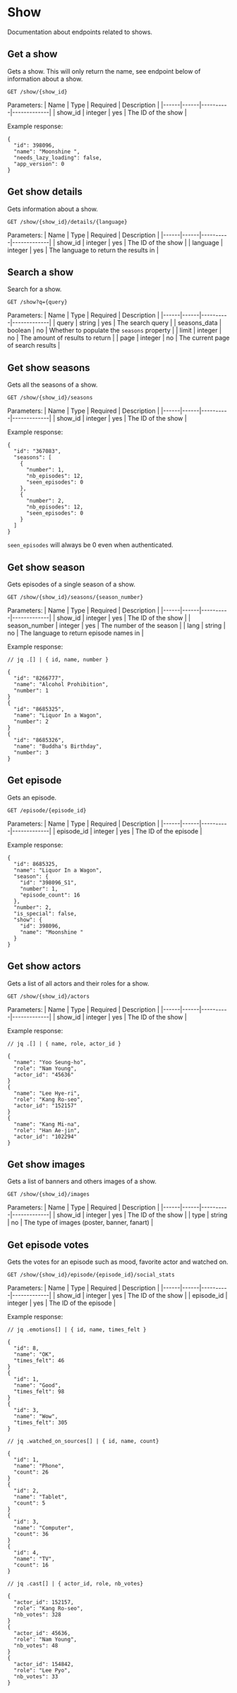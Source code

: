 # Show

Documentation about endpoints related to shows.

## Get a show

Gets a show. This will only return the name, see endpoint below of information about a show.

```
GET /show/{show_id}
```

Parameters:
| Name | Type | Required | Description |
|------|------|----------|-------------|
| show_id | integer | yes | The ID of the show |

Example response:
```jsonc
{
  "id": 398096,
  "name": "Moonshine ",
  "needs_lazy_loading": false,
  "app_version": 0
}
```

## Get show details

Gets information about a show.

```
GET /show/{show_id}/details/{language}
```

Parameters:
| Name | Type | Required | Description |
|------|------|----------|-------------|
| show_id | integer | yes | The ID of the show |
| language | integer | yes | The language to return the results in |

## Search a show

Search for a show.

```
GET /show?q={query}
```

Parameters:
| Name | Type | Required | Description |
|------|------|----------|-------------|
| query | string | yes | The search query |
| seasons_data | boolean | no | Whether to populate the `seasons` property |
| limit | integer | no | The amount of results to return |
| page | integer | no | The current page of search results |

## Get show seasons

Gets all the seasons of a show.

```
GET /show/{show_id}/seasons
```

Parameters:
| Name | Type | Required | Description |
|------|------|----------|-------------|
| show_id | integer | yes | The ID of the show |

Example response:
```jsonc
{
  "id": "367083",
  "seasons": [
    {
      "number": 1,
      "nb_episodes": 12,
      "seen_episodes": 0
    },
    {
      "number": 2,
      "nb_episodes": 12,
      "seen_episodes": 0
    }
  ]
}
```

`seen_episodes` will always be 0 even when authenticated.

## Get show season

Gets episodes of a single season of a show.

```
GET /show/{show_id}/seasons/{season_number}
```

Parameters:
| Name | Type | Required | Description |
|------|------|----------|-------------|
| show_id | integer | yes | The ID of the show |
| season_number | integer | yes | The number of the season |
| lang | string | no | The language to return episode names in |

Example response:
```jsonc
// jq .[] | { id, name, number }

{
  "id": "8266777",
  "name": "Alcohol Prohibition",
  "number": 1
}
{
  "id": "8685325",
  "name": "Liquor In a Wagon",
  "number": 2
}
{
  "id": "8685326",
  "name": "Buddha's Birthday",
  "number": 3
}
```

## Get episode

Gets an episode.

```
GET /episode/{episode_id}
```

Parameters:
| Name | Type | Required | Description |
|------|------|----------|-------------|
| episode_id | integer | yes | The ID of the episode |

Example response:
```jsonc
{
  "id": 8685325,
  "name": "Liquor In a Wagon",
  "season": {
    "id": "398096_S1",
    "number": 1,
    "episode_count": 16
  },
  "number": 2,
  "is_special": false,
  "show": {
    "id": 398096,
    "name": "Moonshine "
  }
}
```

## Get show actors

Gets a list of all actors and their roles for a show.

```
GET /show/{show_id}/actors
```

Parameters:
| Name | Type | Required | Description |
|------|------|----------|-------------|
| show_id | integer | yes | The ID of the show |

Example response:
```jsonc
// jq .[] | { name, role, actor_id }

{
  "name": "Yoo Seung-ho",
  "role": "Nam Young",
  "actor_id": "45636"
}
{
  "name": "Lee Hye-ri",
  "role": "Kang Ro-seo",
  "actor_id": "152157"
}
{
  "name": "Kang Mi-na",
  "role": "Han Ae-jin",
  "actor_id": "102294"
}
```

## Get show images

Gets a list of banners and others images of a show.

```
GET /show/{show_id}/images
```

Parameters:
| Name | Type | Required | Description |
|------|------|----------|-------------|
| show_id | integer | yes | The ID of the show |
| type | string | no | The type of images (poster, banner, fanart) |

## Get episode votes

Gets the votes for an episode such as mood, favorite actor and watched on.

```
GET /show/{show_id}/episode/{episode_id}/social_stats
```

Parameters:
| Name | Type | Required | Description |
|------|------|----------|-------------|
| show_id | integer | yes | The ID of the show |
| episode_id | integer | yes | The ID of the episode |

Example response:
```jsonc
// jq .emotions[] | { id, name, times_felt }

{
  "id": 8,
  "name": "OK",
  "times_felt": 46
}
{
  "id": 1,
  "name": "Good",
  "times_felt": 98
}
{
  "id": 3,
  "name": "Wow",
  "times_felt": 305
}

// jq .watched_on_sources[] | { id, name, count}

{
  "id": 1,
  "name": "Phone",
  "count": 26
}
{
  "id": 2,
  "name": "Tablet",
  "count": 5
}
{
  "id": 3,
  "name": "Computer",
  "count": 36
}
{
  "id": 4,
  "name": "TV",
  "count": 16
}

// jq .cast[] | { actor_id, role, nb_votes}

{
  "actor_id": 152157,
  "role": "Kang Ro-seo",
  "nb_votes": 328
}
{
  "actor_id": 45636,
  "role": "Nam Young",
  "nb_votes": 48
}
{
  "actor_id": 154842,
  "role": "Lee Pyo",
  "nb_votes": 33
}
```